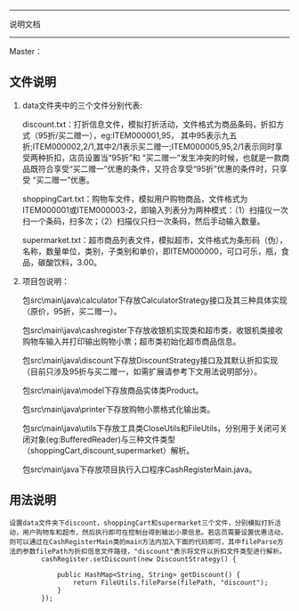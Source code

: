 ****************************************************
说明文档
****************************************************

Master：

## 文件说明

1. data文件夹中的三个文件分别代表:

	discount.txt：打折信息文件，模拟打折活动，文件格式为商品条码，折扣方式（95折/买二赠一），eg:ITEM000001,95，
	其中95表示九五折;ITEM000002,2/1,其中2/1表示买二赠一;ITEM000005,95,2/1表示同时享受两种折扣，店员设置当“95折”和
	“买二赠一”发生冲突的时候，也就是一款商品既符合享受“买二赠一”优惠的条件，又符合享受“95折”优惠的条件时，只享受
	“买二赠一”优惠。

	shoppingCart.txt：购物车文件，模拟用户购物商品，文件格式为ITEM000001或ITEM000003-2，即输入列表分为两种模式：（1）扫描仪一次扫一个条码，扫多次；（2）扫描仪只扫一次条码，然后手动输入数量。

	supermarket.txt：超市商品列表文件，模拟超市，文件格式为条形码（伪），名称，数量单位，类别，子类别和单价，即ITEM000000，可口可乐，瓶，食品，碳酸饮料，3.00。

2. 项目包说明：

    包src\main\java\calculator下存放CalculatorStrategy接口及其三种具体实现（原价，95折，买二赠一）。
        
    包src\main\java\cashregister下存放收银机实现类和超市类，收银机类接收购物车输入并打印输出购物小票；超市类初始化超市商品信息。
        
    包src\main\java\discount下存放DiscountStrategy接口及其默认折扣实现（目前只涉及95折与买二赠一，如需扩展请参考下文用法说明部分）。
        
	包src\main\java\model下存放商品实体类Product。
	
	包src\main\java\printer下存放购物小票格式化输出类。
	
	包src\main\java\utils下存放工具类CloseUtils和FileUtils，分别用于关闭可关闭对象(eg:BufferedReader)与三种文件类型（shoppingCart,discount,supermarket）解析。
	
	包src\main\java下存放项目执行入口程序CashRegisterMain.java。

## 用法说明

    设置data文件夹下discount，shoppingCart和supermarket三个文件，分别模拟打折活动，用户购物车和超市，然后执行即可在控制台得到输出小票信息。若店员需要设置优惠活动，则可以通过在CashRegisterMain类的main方法内加入下面的代码即可，其中fileParse方法的参数filePath为折扣信息文件路径，"discount"表示将文件以折扣文件类型进行解析。
		    cashRegister.setDiscount(new DiscountStrategy() {

			    public HashMap<String, String> getDiscount() {
                	return FileUtils.fileParse(filePath, "discount");
                }
		    });
